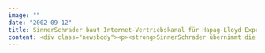 ```yaml
---
image: ""
date: "2002-09-12"
title: SinnerSchrader baut Internet-Vertriebskanal für Hapag-Lloyd Express auf / TUI AG als Neukunde gewonnen
content: <div class="newsbody"><p><strong>SinnerSchrader übernimmt die Entwicklung und den Aufbau des Vertriebskanals Internet für Hapag-Lloyd Express.</strong></p><p>Flüge mit der neuen Low-Cost-Airline der TUI AG können ab Oktober online und offline gebucht werden. Der Flugbetrieb selbst startet im Dezember. Neben Reisebüro und Call Center ist das Internet für Hapag-Lloyd Express ein äußerst wichtiger Vertriebskanal. In einer Wettbewerbspräsentation konnte sich SinnerSchrader mit einem klaren Fokus auf einen unter Usability-Aspekten optimalen Buchungsprozess durchsetzen. Die Buchungs-Website für den Low-Cost-Carrier ist der erste Auftrag der TUI AG für den eBusiness-Dienstleister. SinnerSchrader berät Hapag-Lloyd Express darüber hinaus im Bereich Online Marketing.</p><p><a class="news-backlink" href="/de/"><svg class="svg-ico svg-ico--arrow-left"><use xlink&#58;href="#arrow-down"></use></svg>Zurück zur Presse Übersicht</a></p></div>
---
```

